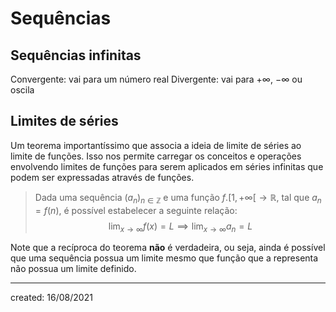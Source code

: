 # Sequências

## Sequências infinitas

Convergente: vai para um número real
Divergente: vai para $+\infty$, $-\infty$ ou oscila

## Limites de séries
Um teorema importantíssimo que associa a ideia de limite de séries ao limite de funções. Isso nos permite carregar os conceitos e operações envolvendo limites de funções para serem aplicados em séries infinitas que podem ser expressadas através de funções.

> Dada uma sequência $(a_n)_{n \in \mathbb{Z}}$ e uma função $f.[1, +\infty[ \to \mathbb{R}$, tal que $a_n = f(n)$, é possível estabelecer a seguinte relação:
>$$
  \lim_{x \to \infty} f(x) = L \implies \lim_{x \to \infty} a_n = L
>$$

Note que a recíproca do teorema **não** é verdadeira, ou seja, ainda é possível que uma sequência possua um limite mesmo que função que a representa não possua um limite definido.

---

created: 16/08/2021
